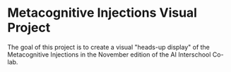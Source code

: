 # Metacognitive Injections Visual Project

The goal of this project is to create a visual "heads-up display" of the Metacognitive Injections in the November edition of the AI Interschool Co-lab.